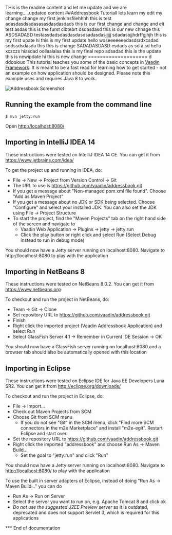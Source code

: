 THis is the readme content and let me update and we are learning.....updated content
##Addressbook Tutoriall lets learn my edit my change change my first jenkinsfilehhhh
this is test adasdasdsadasasasdasdasdads
this is our first change and change and eit test asdas this is the furst cibtebrt dsdasdasd
this is our new chnage this ASDSADASD
testassdadsdasdasdasdsadasdasjjjjj sdadasbjjhdrffgjhjh
this is my first upate hi this is my first update  hello woseeeeeeedasdsrdxcsdad
sddssdsdasda
this this is change  SADADASDASD  esdads as sd a sd
hello xczczs
hiasdad
oollaalalaa
this is my final repo adsadad
this is the update
this is newipdate
hi this is new change
==================== d
ddooiouo
This tutorial teaches you some of the basic concepts in [Vaadin Framework](https://vaadin.com). It is meant to be
a fast read for learning how to get started - not an example on how application should be
designed. Please note this example uses and requires Java 8 to work..

![Addressbook Screenshot](addressbook_screenshot.png "Addressbook Screenshot")


Running the example from the command line
-------------------
```
$ mvn jetty:run
```

Open [http://localhost:8080/](http://localhost:8080/)


Importing in IntelliJ IDEA 14
--------------------
These instructions were tested on IntelliJ IDEA 14 CE. You can get it from https://www.jetbrains.com/idea/

To get the project up and running in IDEA, do:
- File -> New -> Project from Version Control -> Git
- The URL to use is https://github.com/vaadin/addressbook.git
- If you get a message about "Non-managed pom.xml file found". Choose "Add as Maven Project"
- If you get a message about no JDK or SDK being selected. Choose "Configure" and select your installed JDK. You can also set the JDK using File -> Project Structure
- To start the project, find the "Maven Projects" tab on the right hand side of the screen and navigate to
  - Vaadin Web Application -> Plugins -> jetty -> jetty:run
  - Click the play button or right click and select Run (Select Debug instead to run in debug mode)

You should now have a Jetty server running on localhost:8080. Navigate to http://localhost:8080 to play with the application

Importing in NetBeans 8
--------------------
These instructions were tested on NetBeans 8.0.2. You can get it from https://www.netbeans.org

To checkout and run the project in NetBeans, do:
- Team -> Git -> Clone
- Set repository URL to https://github.com/vaadin/addressbook.git
- Finish
- Right click the imported project (Vaadin Addressbook Application) and select Run
- Select GlassFish Server 4.1 -> Remember in Current IDE Session -> OK

You should now have a GlassFish server running on localhost:8080 and a browser tab should also be automatically opened with this location

Importing in Eclipse
--------------------
These instructions were tested on Eclipse IDE for Java EE Developers Luna SR2. You can get it from http://eclipse.org/downloads/

To checkout and run the project in Eclipse, do:
- File -> Import...
- Check out Maven Projects from SCM
- Choose Git from SCM menu
  - If you do not see "Git" in the SCM menu, click "Find more SCM connectors in the m2e Marketplace" and install "m2e-egit". Restart Eclipse and start over.
- Set the repository URL to https://github.com/vaadin/addressbook.git
- Right click the imported "addressbook" and choose Run As -> Maven Build...
  - Set the goal to "jetty:run" and click "Run"

You should now have a Jetty server running on localhost:8080. Navigate to [http://localhost:8080/](http://localhost:8080/) to play with the application

To use the built in server adapters of Eclipse, instead of doing "Run As -> Maven Build..." you can do
- Run As -> Run on Server
- Select the server you want to run on, e.g. Apache Tomcat 8 and click ok
- *Do not use the suggested J2EE Preview server* as it is outdated, deprecated and does not support Servlet 3, which is required for this applications

*** End of documentation
